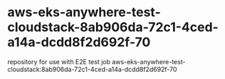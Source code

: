 # aws-eks-anywhere-test-cloudstack-8ab906da-72c1-4ced-a14a-dcdd8f2d692f-70
repository for use with E2E test job aws-eks-anywhere-test-cloudstack:8ab906da-72c1-4ced-a14a-dcdd8f2d692f-70
